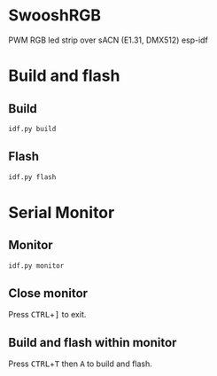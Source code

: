 # SwooshRGB
PWM RGB led strip over sACN (E1.31, DMX512) esp-idf

# Build and flash

## Build
```bash
idf.py build
```

## Flash
```bash
idf.py flash
```

# Serial Monitor
## Monitor
```bash
idf.py monitor
```

## Close monitor
Press <kbd>CTRL</kbd>+<kbd>]</kbd> to exit.

## Build and flash within monitor
Press <kbd>CTRL</kbd>+<kbd>T</kbd> then <kbd>A</kbd> to build and flash.

